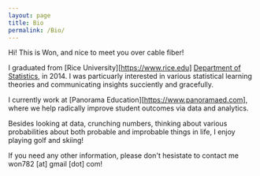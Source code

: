 ```yaml
---
layout: page
title: Bio
permalink: /Bio/
---
```


Hi! This is Won, and nice to meet you over cable fiber!

I graduated from [Rice University][https://www.rice.edu] [Department of Statistics](https://statistics.rice.edu), in 2014.
I was particuarly interested in various statistical learning theories and communicating insights succiently and gracefully.

I currently work at [Panorama Education][https://www.panoramaed.com], where we help radically improve student outcomes via data and analytics.

Besides looking at data, crunching numbers, thinking about various probabilities about both probable and improbable things in life,
I enjoy playing golf and skiing!

If you need any other information, please don't hesistate to contact me won782 [at] gmail [dot] com!